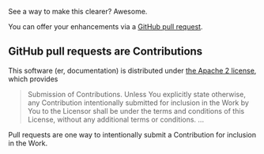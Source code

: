See a way to make this clearer? Awesome.

You can offer your enhancements via a [GitHub pull request][].

## GitHub pull requests are Contributions

This software (er, documentation) is distributed under [the Apache 2 license](http://www.apache.org/licenses/LICENSE-2.0), which provides

> Submission of Contributions. Unless You explicitly state otherwise, any Contribution intentionally submitted for inclusion in the Work by You to the Licensor shall be under the terms and conditions of this License, without any additional terms or conditions. ...

Pull requests are one way to intentionally submit a Contribution for inclusion in the Work.

[GitHub pull request]: https://help.github.com/articles/about-pull-requests/
